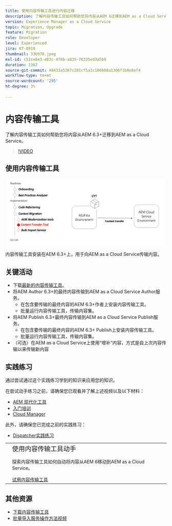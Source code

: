```yaml
---
title: 使用内容传输工具进行内容迁移
description: 了解内容传输工具如何帮助您将内容从AEM 6迁移到AEM as a Cloud Service。
version: Experience Manager as a Cloud Service
topic: Migration, Upgrade
feature: Migration
role: Developer
level: Experienced
jira: KT-8919
thumbnail: 336970.jpeg
exl-id: c51ce8e3-e83c-4f8b-a835-70335ed3a5b9
duration: 1362
source-git-commit: 48433a5367c281cf5a1c106b08a1306f1b0e8ef4
workflow-type: tm+mt
source-wordcount: '295'
ht-degree: 3%

---
```



# 内容传输工具

了解内容传输工具如何帮助您将内容从AEM 6.3+迁移到AEM as a Cloud Service。

>[!VIDEO](https://video.tv.adobe.com/v/3454757?quality=12&learn=on&captions=chi_hans)

## 使用内容传输工具

![内容传输工具生命周期](../assets/content-transfer-tool.png)

内容传输工具安装在AEM 6.3+上，用于向AEM as a Cloud Service传输内容。

## 关键活动

+ 下载[最新的内容传输工具](https://experience.adobe.com/#/downloads/content/software-distribution/en/aemcloud.html?fulltext=Content*+Transfer*+Tool*&amp;1_group.propertyvalues.property=.%2Fjcr%3Acontent%2Fmetadata%2Fdc%3AsoftwareType&amp;1_group.propertyvalues.operation=equals&amp;1_group.propertyvalues.0_values=software-type%3Atooling&amp;orderby=%40jcr%3Acontent%2Fjcr%3AlastModified&amp;orderby.sort=desc&amp;layout=list&amp;p.offset=0&amp;p.limit=2)。
+ 将AEM Author 6.3+的最终内容传输到AEM as a Cloud Service Author服务。
   + 在包含要传输的最终内容的AEM 6.3+作者上安装内容传输工具。
   + 批量运行内容传输工具，传输内容集。
+ 将AEM Publish 6.3+最终内容传输到AEM as a Cloud Service Publish服务。
   + 在包含要传输的最终内容的AEM 6.3+ Publish上安装内容传输工具。
   + 批量运行内容传输工具，传输内容集。
+ （可选）在AEM as a Cloud Service上使用“增补”内容，方式是自上次内容传输以来传输新内容

## 实践练习

通过尝试通过这个实践练习学到的知识来应用您的知识。

在尝试动手练习之前，请确保您已观看并了解上述视频以及以下材料：

+ [AEM 现代化工具](../aem-modernization-tools.md)
+ [入门培训](../onboarding.md)
+ [Cloud Manager](../cloud-manager.md)

此外，请确保您已完成之前的实践练习：

+ [Dispatcher实践练习](../dispatcher.md#hands-on-exercise)

<table style="border-width:0">
    <tr>
        <td style="width:150px">
            <a  rel="noreferrer"
                target="_blank"
                href="https://github.com/adobe/aem-cloud-engineering-video-series-exercises/tree/session6-transfercontent#cloud-acceleration-bootcamp---session-6-content"><img alt="实践练习GitHub存储库" src="../assets/github.png"/>
            </a>        
        </td>
        <td style="width:100%;margin-bottom:1rem;">
            <div style="font-size:1.25rem;font-weight:400;">使用内容传输工具动手</div>
            <p style="margin:1rem 0">
                探索内容传输工具如何自动将内容从AEM 6移动到AEM as a Cloud Service。
            </p>
            <a  rel="noreferrer"
                target="_blank"
                href="https://github.com/adobe/aem-cloud-engineering-video-series-exercises/tree/session6-transfercontent#cloud-acceleration-bootcamp---session-6-content" class="spectrum-Button spectrum-Button--primary spectrum-Button--sizeM">
                <span class="spectrum-Button-label has-no-wrap has-text-weight-bold">试用内容传输工具</span>
            </a>
        </td>
    </tr>
</table>

## 其他资源

+ [下载内容传输工具](https://experience.adobe.com/#/downloads/content/software-distribution/en/aemcloud.html?fulltext=Content*+Transfer*+Tool*&amp;1_group.propertyvalues.property=.%2Fjcr%3Acontent%2Fmetadata%2Fdc%3AsoftwareType&amp;1_group.propertyvalues.operation=equals&amp;1_group.propertyvalues.0_values=software-type%3Atooling&amp;orderby=%40jcr%3Acontent%2Fjcr%3AlastModified&amp;orderby.sort=desc&amp;layout=list&amp;p.offset=0&amp;p.limit=2)
+ [批量导入服务操作方法视频](https://experienceleague.adobe.com/docs/experience-manager-learn/cloud-service/migration/bulk-import.html?lang=zh-Hans)

